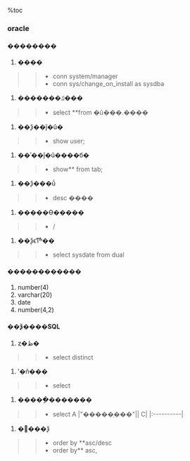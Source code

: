 %toc
### oracle ###
#### �������� ####
  1. ����
> > - conn system/manager
> > - conn sys/change\_on\_install as sysdba
  1. �������ݿ���
> > - select **from �û���.����
  1. ��ѯ��ǰ�û�
> > - show user;
  1. ��ʾ��ǰ�û����б�
> > - show** from tab;
  1. ��ѯ���ṹ
> > - desc ����
  1. �����ϴ�����
> > - /
  1. ��ѯϵͳʱ��
> > - select sysdate from dual
#### ������������ ####
  1. number(4)
  1. varchar(20)
  1. date
  1. number(4,2)
#### ��ѯ����SQL ####
  1. ȥ�ظ�
> > - select distinct
  1. ʹ�ñ���
> > - select  
  1. �����ַ�������
> > - select A |"�����ַ���"|| C|
|:----------|
  1. �޶���ѯ
> > - order by **asc/desc
> > - order by** asc,